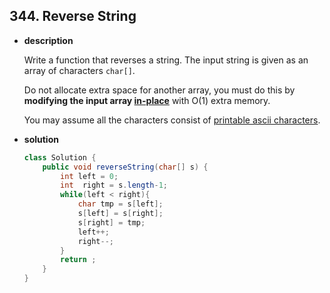 ## 344. Reverse String

* **description**

  Write a function that reverses a string. The input string is given as an array of characters `char[]`.

  Do not allocate extra space for another array, you must do this by **modifying the input array [in-place](https://en.wikipedia.org/wiki/In-place_algorithm)** with O(1) extra memory.

  You may assume all the characters consist of [printable ascii characters](https://en.wikipedia.org/wiki/ASCII#Printable_characters).

* **solution**

  ```java
  class Solution {
      public void reverseString(char[] s) {
          int left = 0;
          int  right = s.length-1;
          while(left < right){
              char tmp = s[left];
              s[left] = s[right];
              s[right] = tmp;
              left++;
              right--;
          }
          return ;
      }
  }
  ```

  